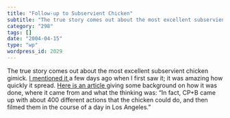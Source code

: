 ```yaml
---
title: "Follow-up to Subservient Chicken"
subtitle: "The true story comes out about the most excellent subservient chicken gimick. [I mentioned it ](/web..."
category: "298"
tags: []
date: "2004-04-15"
type: "wp"
wordpress_id: 2029
---
```

The true story comes out about the most excellent subservient chicken gimick. [I mentioned it ](/weblogs/archives/000385.html)a few days ago when I first saw it; it was amazing how quickly it spread. [Here is an article ](http://www.adweek.com/aw/creative/article_display.jsp?vnu_content_id=1000486708)giving some background on how it was done, where it came from and what the thinking was: “In fact, CP+B came up with about 400 different actions that the chicken could do, and then filmed them in the course of a day in Los Angeles.”